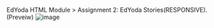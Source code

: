 EdYoda HTML Module > Assignment 2: EdYoda Stories(RESPONSIVE). (Preveiw)
![image](https://user-images.githubusercontent.com/88980866/217048139-48362c15-8615-41bf-905e-2a732949b596.png)
